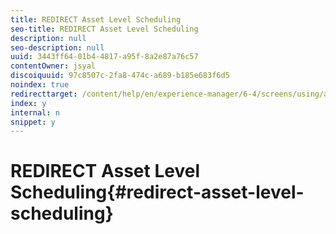 ```yaml
---
title: REDIRECT Asset Level Scheduling
seo-title: REDIRECT Asset Level Scheduling
description: null
seo-description: null
uuid: 3443ff64-01b4-4817-a95f-8a2e87a76c57
contentOwner: jsyal
discoiquuid: 97c8507c-2fa8-474c-a689-b185e683f6d5
noindex: true
redirecttarget: /content/help/en/experience-manager/6-4/screens/using/asset-level-scheduling
index: y
internal: n
snippet: y
---
```


# REDIRECT Asset Level Scheduling{#redirect-asset-level-scheduling}

